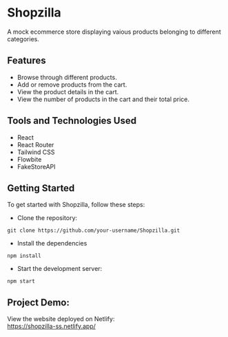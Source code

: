 # Shopzilla
A mock ecommerce store displaying vaious products belonging to different categories.

## Features
* Browse through different products.
* Add or remove products from the cart.
* View the product details in the cart.
* View the number of products in the cart and their total price.

## Tools and Technologies Used
* React 
* React Router 
* Tailwind CSS 
* Flowbite 
* FakeStoreAPI

## Getting Started
To get started with Shopzilla, follow these steps:

* Clone the repository:

```
git clone https://github.com/your-username/Shopzilla.git
```

* Install the dependencies
```
npm install
```

* Start the development server:
```
npm start
```

## Project Demo:
View the website deployed on Netlify:
<br>
https://shopzilla-ss.netlify.app/